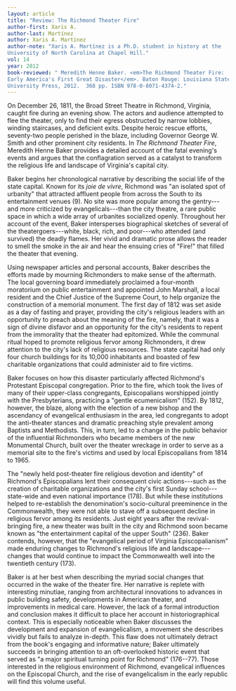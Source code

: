 ```yaml
---
layout: article
title: "Review: The Richmond Theater Fire"
author-first: Xaris A.
author-last: Martínez
author: Xaris A. Martínez
author-note: "Xaris A. Martínez is a Ph.D. student in history at the 
University of North Carolina at Chapel Hill."
vol: 14
year: 2012
book-reviewed: " Meredith Henne Baker. <em>The Richmond Theater Fire: 
Early America's First Great Disaster</em>. Baton Rouge: Louisiana State 
University Press, 2012.  368 pp. ISBN 978-0-8071-4374-2."
---
```


On December 26, 1811, the Broad Street Theatre in Richmond, Virginia,
caught fire during an evening show. The actors and audience attempted to
flee the theater, only to find their egress obstructed by narrow
lobbies, winding staircases, and deficient exits. Despite heroic rescue
efforts, seventy-two people perished in the blaze, including Governor
George W. Smith and other prominent city residents. In *The Richmond
Theater Fire*, Meredith Henne Baker provides a detailed account of the
fatal evening's events and argues that the conflagration served as a
catalyst to transform the religious life and landscape of Virginia's
capital city.

Baker begins her chronological narrative by describing the social life
of the state capital. Known for its *joie de vivre*, Richmond was "an
isolated spot of urbanity" that attracted affluent people from across
the South to its entertainment venues (9). No site was more popular
among the gentry---and more criticized by evangelicals---than the city
theatre, a rare public space in which a wide array of urbanites
socialized openly. Throughout her account of the event, Baker
intersperses biographical sketches of several of the
theatergoers---white, black, rich, and poor---who attended (and
survived) the deadly flames. Her vivid and dramatic prose allows the
reader to smell the smoke in the air and hear the ensuing cries of
"Fire!" that filled the theater that evening.

Using newspaper articles and personal accounts, Baker describes the
efforts made by mourning Richmonders to make sense of the aftermath. The
local governing board immediately proclaimed a four-month moratorium on
public entertainment and appointed John Marshall, a local resident and
the Chief Justice of the Supreme Court, to help organize the
construction of a memorial monument. The first day of 1812 was set aside
as a day of fasting and prayer, providing the city's religious leaders
with an opportunity to preach about the meaning of the fire, namely,
that it was a sign of divine disfavor and an opportunity for the city's
residents to repent from the immorality that the theater had epitomized.
While the communal ritual hoped to promote religious fervor among
Richmonders, it drew attention to the city's lack of religious
resources. The state capital had only four church buildings for its
10,000 inhabitants and boasted of few charitable organizations that
could administer aid to fire victims.

Baker focuses on how this disaster particularly affected Richmond's
Protestant Episcopal congregation. Prior to the fire, which took the
lives of many of their upper-class congregants, Episcopalians worshipped
jointly with the Presbyterians, practicing a "gentle ecumenicalism"
(152). By 1812, however, the blaze, along with the election of a new
bishop and the ascendancy of evangelical enthusiasm in the area, led
congregants to adopt the anti-theater stances and dramatic preaching
style prevalent among Baptists and Methodists. This, in turn, led to a
change in the public behavior of the influential Richmonders who became
members of the new Monumental Church, built over the theater wreckage in
order to serve as a memorial site to the fire's victims and used by
local Episcopalians from 1814 to 1965.

The "newly held post-theater fire religious devotion and identity" of
Richmond's Episcopalians lent their consequent civic actions---such as
the creation of charitable organizations and the city's first Sunday
school---state-wide and even national importance (178). But while these
institutions helped to re-establish the denomination's socio-cultural
preeminence in the Commonwealth, they were not able to stave off a
subsequent decline in religious fervor among its residents. Just eight
years after the revival-bringing fire, a new theater was built in the
city and Richmond soon became known as "the entertainment capital of the
upper South" (236). Baker contends, however, that the "evangelical
period of Virginia Episcopalianism" made enduring changes to Richmond's
religious life and landscape---changes that would continue to impact the
Commonwealth well into the twentieth century (173).

Baker is at her best when describing the myriad social changes that
occurred in the wake of the theater fire. Her narrative is replete with
interesting minutiae, ranging from architectural innovations to advances
in public building safety, developments in American theater, and
improvements in medical care. However, the lack of a formal introduction
and conclusion makes it difficult to place her account in
historiographical context. This is especially noticeable when Baker
discusses the development and expansion of evangelicalism, a movement
she describes vividly but fails to analyze in-depth. This flaw does not
ultimately detract from the book's engaging and informative nature;
Baker ultimately succeeds in bringing attention to an oft-overlooked
historic event that served as "a major spiritual turning point for
Richmond" (176--77). Those interested in the religious environment of
Richmond, evangelical influences on the Episcopal Church, and the rise
of evangelicalism in the early republic will find this volume useful.
